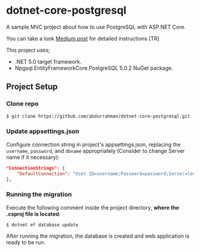# dotnet-core-postgresql

A sample MVC project about how to use PostgreSQL with ASP.NET Core.

You can take a look [Medium post](https://medium.com/@isikabdurrahman/net-core-ile-postgresql-kullan%C4%B1m%C4%B1-7aa025ec9123) for detailed instructions [TR]

This project uses;
- .NET 5.0 target framework.
- Npgsql.EntityFrameworkCore.PostgreSQL 5.0.2 NuGet package.

## Project Setup

### Clone repo

```bash
$ git clone https://github.com/abdurrahman/dotnet-core-postgresql.git
``` 

### Update appsettings.json

Configure connection string in project's appsettings.json, replacing the `username`, `password`, and `dbname` appropriately (Consider to change Server name if it necessary):

```json
"ConnectionStrings": {
    "DefaultConnection": "User ID=username;Password=password;Server=localhost;Port=5432;Database=dbname;Integrated Security=true;Pooling=true;"
},
```

### Running the migration

Execute the following comment inside the project directory, **where the .csproj file is located**:

    $ dotnet ef database update

After running the migration, the database is created and web application is ready to be run.
